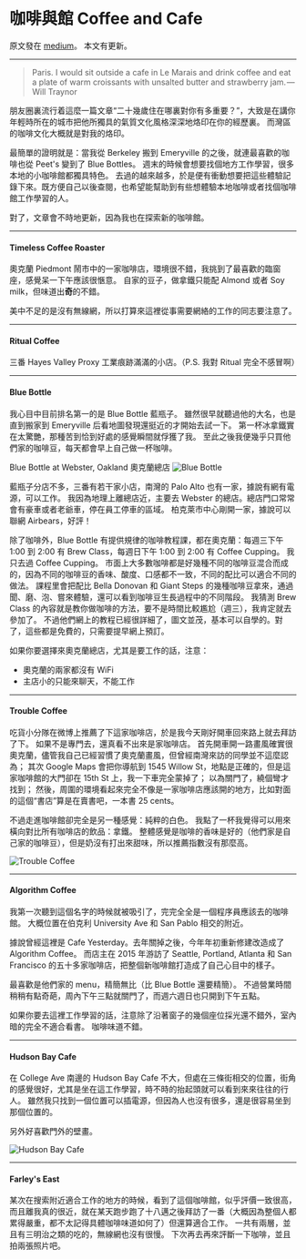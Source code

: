 # 咖啡與館 Coffee and Cafe

原文發在 [medium](https://medium.com/@nebgnahz/%E5%92%96%E5%95%A1%E8%88%87%E9%A4%A8-coffee-and-cafe-16761eb70dfa#.c2xwzbtp7)。
本文有更新。

---

> Paris. I would sit outside a cafe in Le Marais and drink coffee and eat a plate of warm croissants with unsalted butter and strawberry jam. — Will Traynor

朋友圈裏流行着這麼一篇文章“二十幾歲住在哪裏對你有多重要？”，大致是在講你年輕時所在的城市把他所獨具的氣質文化風格深深地烙印在你的經歷裏。
而灣區的咖啡文化大概就是對我的烙印。

最簡單的證明就是：當我從 Berkeley 搬到 Emeryville 的之後，就連最喜歡的咖啡也從 Peet's 變到了 Blue Bottles。
週末的時候會想要找個地方工作學習，很多本地的小咖啡館都獨具特色。
去過的越來越多，於是便有衝動想要把這些體驗記錄下來。既方便自己以後查閱，也希望能幫助到有些想體驗本地咖啡或者找個咖啡館工作學習的人。

對了，文章會不時地更新，因為我也在探索新的咖啡館。

---
#### Timeless Coffee Roaster

奧克蘭 Piedmont 鬧市中的一家咖啡店，環境很不錯，我挑到了最喜歡的臨窗座，感覺呆一下午應該很愜意。
自家的豆子，做拿鐵只能配 Almond 或者 Soy milk，但味道出**奇**的不錯。

美中不足的是沒有無線網，所以打算來這裡從事需要網絡的工作的同志要注意了。

---
#### Ritual Coffee

三番 Hayes Valley Proxy 工業痕跡滿滿的小店。（P.S. 我對 Ritual 完全不感冒啊）

---
#### Blue Bottle

我心目中目前排名第一的是 Blue Bottle 藍瓶子。
雖然很早就聽過他的大名，也是直到搬家到 Emeryville 后看地圖發現還挺近的才開始去試一下。
第一杯冰拿鐵實在太驚艷，那種苦到恰到好處的感覺瞬間就俘獲了我。
至此之後我便幾乎只買他們家的咖啡豆，每天都會早上自己做一杯咖啡。

Blue Bottle at Webster, Oakland 奧克蘭總店
![Blue Bottle](https://cdn-images-1.medium.com/max/1600/1*Xyqcn_ru7gFHBKPdWBB5Ow.jpeg)

藍瓶子分店不多，三番有若干家小店，南灣的 Palo Alto 也有一家，據說有網有電源，可以工作。
我因為地理上離總店近，主要去 Webster 的總店。總店門口常常會有豪車或者老爺車，停在員工停車的區域。
柏克萊市中心剛開一家，據說可以聯網 Airbears，好評！

除了咖啡外，Blue Bottle 有提供規律的咖啡教程課，都在奧克蘭：每週三下午 1:00 到 2:00 有 Brew Class，每週日下午 1:00 到 2:00 有 Coffee Cupping。
我只去過 Coffee Cupping。
市面上大多數咖啡都是好幾種不同的咖啡豆混合而成的，因為不同的咖啡豆的香味、酸度、口感都不一致，不同的配比可以適合不同的做法。
課程里會把配比 Bella Donovan 和 Giant Steps 的幾種咖啡豆拿來，通過聞、磨、泡、嘗來體驗，還可以看到咖啡豆生長過程中的不同階段。
我猜測 Brew Class 的內容就是教你做咖啡的方法，要不是時間比較尷尬（週三），我肯定就去參加了。
不過他們網上的教程已經很詳細了，圖文並茂，基本可以自學的。對了，這些都是免費的，只需要提早網上預訂。

如果你要選擇來奧克蘭總店，尤其是要工作的話，注意：

- 奧克蘭的兩家都沒有 WiFi
- 主店小的只能來聊天，不能工作

---
#### Trouble Coffee

吃貨小分隊在微博上推薦了下這家咖啡店，於是我今天剛好開車回來路上就去拜訪了下。
如果不是專門去，還真看不出來是家咖啡店。
首先開車開一路畫風確實很奧克蘭，儘管我自己已經習慣了奧克蘭畫風，但曾經南灣來訪的同學並不這麼認為；
其次 Google Maps 會把你導航到 1545 Willow St，地點是正確的，但是這家咖啡館的大門卻在 15th St 上，我一下車完全蒙掉了；
以為關門了，繞個彎才找到；
然後，周圍的環境看起來完全不像是一家咖啡店應該開的地方，比如對面的這個“書店”算是在賣書吧，一本書 25 cents。

不過走進咖啡館卻完全是另一種感覺：純粹的白色。
我點了一杯我覺得可以用來橫向對比所有咖啡店的飲品：拿鐵。
整體感覺是咖啡的香味是好的（他們家是自己家的咖啡豆），但是奶沒有打出來甜味，所以推薦指數沒有那麼高。

![Trouble Coffee](https://cdn-images-1.medium.com/max/2000/1*FuSk2d9XCEN7b7EqGJ-Mpg.jpeg)

---
#### Algorithm Coffee

我第一次聽到這個名字的時候就被吸引了，完完全全是一個程序員應該去的咖啡館。
大概位置在伯克利 University Ave 和 San Pablo 相交的附近。

據說曾經這裡是 Cafe Yesterday。去年關掉之後，今年年初重新修建改造成了 Algorithm Coffee。
而店主在 2015 年游訪了 Seattle, Portland, Atlanta 和 San Francisco 的五十多家咖啡店，把整個新咖啡館打造成了自己心目中的樣子。

最喜歡是他們家的 menu，精簡無比（比 Blue Bottle 還要精簡）。
不過營業時間稍稍有點奇葩，周內下午三點就關門了，而週六週日也只開到下午五點。

如果你要去這裡工作學習的話，注意除了沿著窗子的幾個座位採光還不錯外，室內暗的完全不適合看書。
咖啡味道不錯。

---
#### Hudson Bay Cafe

在 College Ave 南邊的 Hudson Bay Cafe 不大，但處在三條街相交的位置，街角的感覺很好，尤其是坐在這工作學習，時不時的抬起頭就可以看到來來往往的行人。
雖然我只找到一個位置可以插電源，但因為人也沒有很多，還是很容易坐到那個位置的。

另外好喜歡門外的壁畫。

![Hudson Bay Cafe](https://cdn-images-1.medium.com/max/1600/1*Uo38z7brFI-4wZDTYZcKLQ.jpeg)

---
#### Farley's East

某次在搜索附近適合工作的地方的時候，看到了這個咖啡館，似乎評價一致很高，而且離我真的很近，就在某天跑步跑了十八邁之後拜訪了一番（大概因為整個人都累得嚴重，都不太記得具體咖啡味道如何了）但還算適合工作。
一共有兩層，並且有三明治之類的吃的，無線網也沒有很慢。
下次再去再來評斷一下咖啡，並且拍兩張照片吧。

